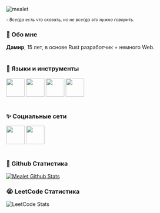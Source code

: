 ![mealet](https://github.com/mealet/mealet/assets/110933288/301f0b80-9be7-43e1-b0cf-4a3be3c1c8f4)

<sup>_- Всегда есть что сказать, но не всегда это нужно говорить._</sup>

### 🧐 Обо мне
**Дамир**, 15 лет, в основе Rust разработчик + немного Web.
<br/>
<br/>

### 🔗 Языки и инструменты
<div id="badges">
  <img src="https://cdn.jsdelivr.net/gh/devicons/devicon@latest/icons/python/python-plain.svg" width="50" height="50" /> 
  <img src="https://cdn.jsdelivr.net/gh/devicons/devicon@latest/icons/docker/docker-plain-wordmark.svg" width="50" height="50" />
  <img src="https://cdn.jsdelivr.net/gh/devicons/devicon@latest/icons/git/git-original.svg" width="50 height="50" />
  <img src="https://cdn.jsdelivr.net/gh/devicons/devicon@latest/icons/rust/rust-original.svg" width="50" height="50" />
</div>
<br/>

### ✨ Социальные сети
<div id="badges">
  <a href="https://t.me/@mealet"><img src="https://upload.wikimedia.org/wikipedia/commons/8/83/Telegram_2019_Logo.svg" width="50" height="50" /></a>
  <a href="https://vk.com/damirstash"><img src="https://upload.wikimedia.org/wikipedia/commons/f/f3/VK_Compact_Logo_%282021-present%29.svg" width="50" height="50" /></a>
</div>
<br/>

### 🤖 Github Статистика

[![Mealet Github Stats](https://github-readme-stats.vercel.app/api?username=mealet&theme=dark)](https://github.com/mealet)

### 😭 LeetCode Статистика

![LeetCode Stats](https://leetcard.jacoblin.cool/mealet?theme=dark&font=Artifika)
